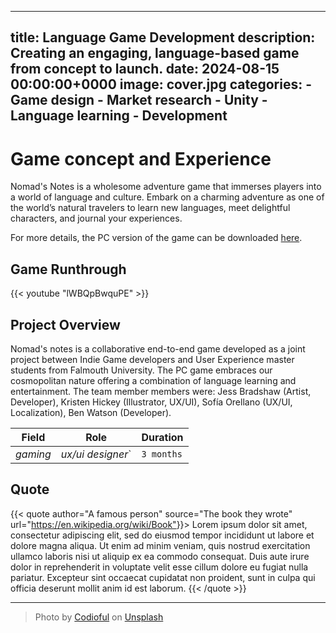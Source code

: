 ---
title: Language Game Development
description: Creating an engaging, language-based game from concept to launch.
date: 2024-08-15 00:00:00+0000
image: cover.jpg
categories:
    - Game design
    - Market research
    - Unity
    - Language learning
    - Development
--
# Game concept and Experience

Nomad's Notes is a wholesome adventure game that immerses players into a world of language and culture. Embark on a charming adventure as one of the world’s natural travelers to learn new languages, meet delightful characters, and journal your experiences.

For more details, the PC version of the game can be downloaded [here](https://foxracinggurl.itch.io/nomads-notes).

## Game Runthrough

{{< youtube "lWBQpBwquPE" >}}

## Project Overview

Nomad's notes is a collaborative end-to-end game developed as a joint project between Indie Game developers and User Experience master students from Falmouth University. The PC game embraces our cosmopolitan nature offering a combination of language learning and entertainment. The team member members were: Jess Bradshaw (Artist, Developer), Kristen Hickey (Illustrator, UX/UI), Sofía Orellano (UX/UI, Localization), Ben Watson (Developer).

| Field   | Role     | Duration   |
| --------  | -------- | ------ |
| *gaming* | *ux/ui designer*` | `3 months` |

<!--## Project Timeline

As a collaborative project, the division of tasks mainly followed each area of expertise. Therefore, user research, academic research, market analysis, user validation and user testing were conducted by the User Experience Designers while the gaming concept, art and development, was led by the Indie Game Developers. 

`1 Initial Research and Planning: 2 weeks`

`2 Ideation and Concept Development: 2 weeks`

`3 Research: 3 weeks`

`4 Define: 2 weeks`

`5 Game Design & Mechanics: 1 week`

`4 Pitch Preparation: 3 weeks`

`5 User Testing & Feedback: 1 week`  

## Step 1: Initial Research and Planning

Given the 5-hour time zone difference, it was crucial to carefully select collaborative tools that would enable seamless communication and coordination. The initial planning phase also involved team-building activities to help us understand each member's strengths, which informed decisions about project direction and performance goals for each stage. Early discussions centered around whether to develop a gamified app or a full game. Since the developers had limited experience with app development and the timeline was tight, we collectively decided to focus on creating a game to avoid potential delays from the learning curve.

| Code repository   | Project management     | Communication   | Design | Development | Cloud | Coding |
| --------  | -------- | ------ | ------ |
| *Github* | *Jira* | *Discord* | *Figma, Adobe suite, Miro* | *Unity, Procreate, Inkle* | *One Drive* | *Visual Studio Code* |
 

## Step 2: Ideation and Concept Development

We conducted a rapid, asynchronous ideation session using a Miro board to collaboratively explore potential directions for the project. After the initial brainstorming round, we followed up with a second round of voting, which helped us narrow down and select the final concept: designing a language learning game.

For more details, the Miro Board can be viewed [here](https://miro.com/app/board/uXjVKCIC-pQ=/).

## Steps 3 & 4: Research and Define

Research was conducted across three key areas to identify market gaps, understand industry trends, and explore effective learning paths. The first area focused on market research, aiming to uncover unmet needs and analyze current offerings. User research was also carried out to understand player preferences, behaviors, and motivations, ensuring a connection with users and their expectations. Lastly, academic research examined the most effective language-learning techniques and recent applications. The ultimate goal was to innovate and create something of real value that not only resonated with users but also provided a unique experience they couldn’t easily find elsewhere.
 

<!--## Bilibili video

{{< bilibili "BV1d4411N7zD" >}}

## Tencent video

{{< tencent "g0014r3khdw" >}}

## YouTube video

<{{< youtube "p8bhL8u0jNM" >}}-->

<!--## Generic video file

{{< video "https://www.w3schools.com/tags/movie.mp4" >}}

## Gist

{{< gist CaiJimmy e2751a943de10b2a5b3a8a6c2120cb86 >}}

## GitLab

{{< gitlab 2589724 >}}-->

## Quote

{{< quote author="A famous person" source="The book they wrote" url="<https://en.wikipedia.org/wiki/Book">}}>
Lorem ipsum dolor sit amet, consectetur adipiscing elit, sed do eiusmod tempor incididunt ut labore et dolore magna aliqua. Ut enim ad minim veniam, quis nostrud exercitation ullamco laboris nisi ut aliquip ex ea commodo consequat. Duis aute irure dolor in reprehenderit in voluptate velit esse cillum dolore eu fugiat nulla pariatur. Excepteur sint occaecat cupidatat non proident, sunt in culpa qui officia deserunt mollit anim id est laborum.
{{< /quote >}}

-----

> Photo by [Codioful](https://unsplash.com/@codioful) on [Unsplash](https://unsplash.com/photos/WDSN62Qdxuk)
